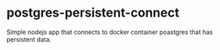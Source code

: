 # postgres-persistent-connect
Simple nodejs app that connects to docker container poastgres that has persistent data.
